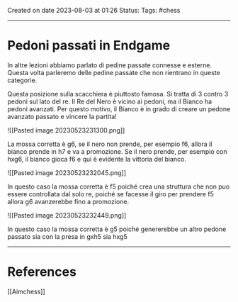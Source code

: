 Created on date 2023-08-03 at 01:26
Status:
Tags: #chess 

---
# Pedoni passati in Endgame


In altre lezioni abbiamo parlato di pedine passate connesse e esterne. Questa volta parleremo delle pedine passate che non rientrano in queste categorie.

Questa posizione sulla scacchiera è piuttosto famosa. Si tratta di 3 contro 3 pedoni sul lato del re. Il Re del Nero è vicino ai pedoni, ma il Bianco ha pedoni avanzati. Per questo motivo, il Bianco è in grado di creare un pedone avanzato passato e vincere la partita!

![[Pasted image 20230523231300.png]]

La mossa corretta è g6, se il nero non prende, per esempio f6, allora il bianco prende in h7 e va a promozione. Se il nero prende, per esempio con hxg6, il bianco gioca f6 e qui è evidente la vittoria del bianco.

![[Pasted image 20230523232045.png]]

In questo caso la mossa corretta è f5 poiché crea una struttura che non puo essere controllata dal solo re, poiché se facesse il giro per prendere f5 allora g6 avanzerebbe fino a promozione.

![[Pasted image 20230523232449.png]]

In questo caso la mossa corretta è g5 poiché genererebbe un altro pedone passato sia con la presa in gxh5 sia hxg5

---
# References

[[Aimchess]]
